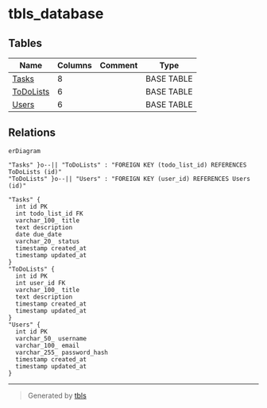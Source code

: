# tbls_database

## Tables

| Name | Columns | Comment | Type |
| ---- | ------- | ------- | ---- |
| [Tasks](Tasks.md) | 8 |  | BASE TABLE |
| [ToDoLists](ToDoLists.md) | 6 |  | BASE TABLE |
| [Users](Users.md) | 6 |  | BASE TABLE |

## Relations

```mermaid
erDiagram

"Tasks" }o--|| "ToDoLists" : "FOREIGN KEY (todo_list_id) REFERENCES ToDoLists (id)"
"ToDoLists" }o--|| "Users" : "FOREIGN KEY (user_id) REFERENCES Users (id)"

"Tasks" {
  int id PK
  int todo_list_id FK
  varchar_100_ title
  text description
  date due_date
  varchar_20_ status
  timestamp created_at
  timestamp updated_at
}
"ToDoLists" {
  int id PK
  int user_id FK
  varchar_100_ title
  text description
  timestamp created_at
  timestamp updated_at
}
"Users" {
  int id PK
  varchar_50_ username
  varchar_100_ email
  varchar_255_ password_hash
  timestamp created_at
  timestamp updated_at
}
```

---

> Generated by [tbls](https://github.com/k1LoW/tbls)
